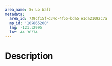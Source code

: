 ```yaml
---
area_name: So Lo Wall
metadata:
  area_id: 739cf15f-d34c-4f65-bda5-e1da21092c7a
  mp_id: '105865200'
  lng: -121.12995
  lat: 44.36774
---
```

# Description
